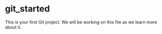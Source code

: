 # git_started
This is your first Git project. We will be working on this file as we learn more about it.

